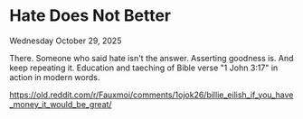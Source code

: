 # Hate Does Not Better

Wednesday October 29, 2025

There. Someone who said hate isn't the answer. Asserting goodness is. And keep repeating it. Education and taeching of Bible verse "1 John 3:17" in action in modern words.

https://old.reddit.com/r/Fauxmoi/comments/1ojok26/billie_eilish_if_you_have_money_it_would_be_great/

